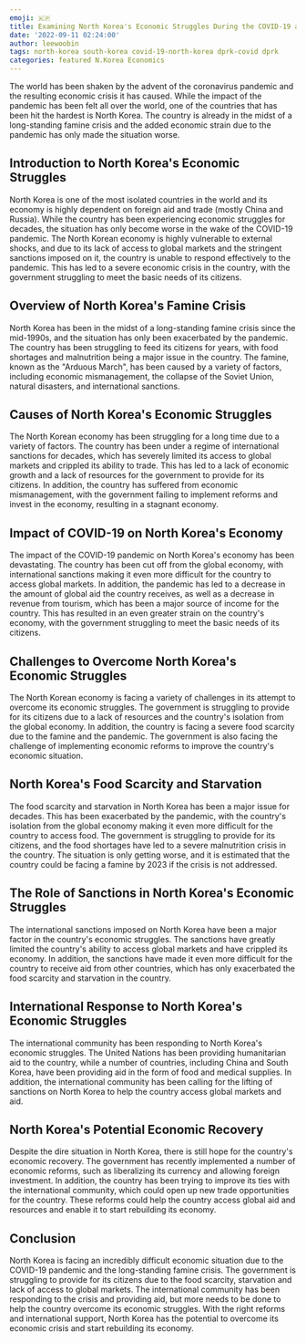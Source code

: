 ```yaml
---
emoji: 🇰🇵
title: Examining North Korea's Economic Struggles During the COVID-19 and Famine Crisis
date: '2022-09-11 02:24:00'
author: leewoobin
tags: north-korea south-korea covid-19-north-korea dprk-covid dprk
categories: featured N.Korea Economics
---
```


The world has been shaken by the advent of the coronavirus pandemic and the resulting economic crisis it has caused. While the impact of the pandemic has been felt all over the world, one of the countries that has been hit the hardest is North Korea. The country is already in the midst of a long-standing famine crisis and the added economic strain due to the pandemic has only made the situation worse.



## Introduction to North Korea's Economic Struggles

North Korea is one of the most isolated countries in the world and its economy is highly dependent on foreign aid and trade (mostly China and Russia). While the country has been experiencing economic struggles for decades, the situation has only become worse in the wake of the COVID-19 pandemic. The North Korean economy is highly vulnerable to external shocks, and due to its lack of access to global markets and the stringent sanctions imposed on it, the country is unable to respond effectively to the pandemic. This has led to a severe economic crisis in the country, with the government struggling to meet the basic needs of its citizens.



## Overview of North Korea's Famine Crisis

North Korea has been in the midst of a long-standing famine crisis since the mid-1990s, and the situation has only been exacerbated by the pandemic. The country has been struggling to feed its citizens for years, with food shortages and malnutrition being a major issue in the country. The famine, known as the "Arduous March", has been caused by a variety of factors, including economic mismanagement, the collapse of the Soviet Union, natural disasters, and international sanctions.



## Causes of North Korea's Economic Struggles

The North Korean economy has been struggling for a long time due to a variety of factors. The country has been under a regime of international sanctions for decades, which has severely limited its access to global markets and crippled its ability to trade. This has led to a lack of economic growth and a lack of resources for the government to provide for its citizens. In addition, the country has suffered from economic mismanagement, with the government failing to implement reforms and invest in the economy, resulting in a stagnant economy.



## Impact of COVID-19 on North Korea's Economy

The impact of the COVID-19 pandemic on North Korea's economy has been devastating. The country has been cut off from the global economy, with international sanctions making it even more difficult for the country to access global markets. In addition, the pandemic has led to a decrease in the amount of global aid the country receives, as well as a decrease in revenue from tourism, which has been a major source of income for the country. This has resulted in an even greater strain on the country's economy, with the government struggling to meet the basic needs of its citizens.



## Challenges to Overcome North Korea's Economic Struggles

The North Korean economy is facing a variety of challenges in its attempt to overcome its economic struggles. The government is struggling to provide for its citizens due to a lack of resources and the country's isolation from the global economy. In addition, the country is facing a severe food scarcity due to the famine and the pandemic. The government is also facing the challenge of implementing economic reforms to improve the country's economic situation.



## North Korea's Food Scarcity and Starvation

The food scarcity and starvation in North Korea has been a major issue for decades. This has been exacerbated by the pandemic, with the country's isolation from the global economy making it even more difficult for the country to access food. The government is struggling to provide for its citizens, and the food shortages have led to a severe malnutrition crisis in the country. The situation is only getting worse, and it is estimated that the country could be facing a famine by 2023 if the crisis is not addressed.



## The Role of Sanctions in North Korea's Economic Struggles

The international sanctions imposed on North Korea have been a major factor in the country's economic struggles. The sanctions have greatly limited the country's ability to access global markets and have crippled its economy. In addition, the sanctions have made it even more difficult for the country to receive aid from other countries, which has only exacerbated the food scarcity and starvation in the country.



## International Response to North Korea's Economic Struggles

The international community has been responding to North Korea's economic struggles. The United Nations has been providing humanitarian aid to the country, while a number of countries, including China and South Korea, have been providing aid in the form of food and medical supplies. In addition, the international community has been calling for the lifting of sanctions on North Korea to help the country access global markets and aid.



## North Korea's Potential Economic Recovery

Despite the dire situation in North Korea, there is still hope for the country's economic recovery. The government has recently implemented a number of economic reforms, such as liberalizing its currency and allowing foreign investment. In addition, the country has been trying to improve its ties with the international community, which could open up new trade opportunities for the country. These reforms could help the country access global aid and resources and enable it to start rebuilding its economy.



## Conclusion

North Korea is facing an incredibly difficult economic situation due to the COVID-19 pandemic and the long-standing famine crisis. The government is struggling to provide for its citizens due to the food scarcity, starvation and lack of access to global markets. The international community has been responding to the crisis and providing aid, but more needs to be done to help the country overcome its economic struggles. With the right reforms and international support, North Korea has the potential to overcome its economic crisis and start rebuilding its economy.

```toc

```